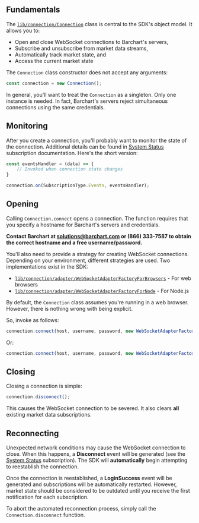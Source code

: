 ## Fundamentals

The [```lib/connection/Connection```](/content/sdk/lib-connection?id=connection) class is central to the SDK's object model. It allows you to:

* Open and close WebSocket connections to Barchart's servers,
* Subscribe and unsubscribe from market data streams,
* Automatically track market state, and
* Access the current market state

The ```Connection``` class constructor does not accept any arguments:

```js
const connection = new Connection();
```

In general, you'll want to treat the ```Connection``` as a singleton. Only one instance is needed. In fact, Barchart's servers reject simultaneous connections using the same credentials.

## Monitoring

After you create a connection, you'll probably want to monitor the state of the connection. Additional details can be found in [System Status](/content/concepts/subscriptions?id=system-status) subscription documentation. Here's the short version:

```js
const eventsHandler = (data) => {
	// Invoked when connection state changes
}

connection.on(SubscriptionType.Events, eventsHandler);
```

## Opening

Calling ```Connection.connect``` opens a connection. The function requires that you specify a hostname for Barchart's servers and credentials.

**Contact Barchart at solutions@barchart.com or (866) 333-7587 to obtain the correct hostname and a free username/password.**

You'll also need to provide a strategy for creating WebSocket connections. Depending on your environment, different strategies are used. Two implementations exist in the SDK:

* [```lib/connection/adapter/WebSocketAdapterFactoryForBrowsers```](/content/sdk/lib-connection-adapter?id=websocketadapterfactoryforbrowsers) - For web browsers
* [```lib/connection/adapter/WebSocketAdapterFactoryForNode```](/content/sdk/lib-connection-adapter?id=websocketadapterfactoryfornode) - For Node.js

By default, the ```Connection``` class assumes you're running in a web browser. However, there is nothing wrong with being explicit.

So, invoke  as follows:

```js
connection.connect(host, username, password, new WebSocketAdapterFactoryForBrowsers());
```

Or:

```js
connection.connect(host, username, password, new WebSocketAdapterFactoryForNode());
```

## Closing

Closing a connection is simple:

```js
connection.disconnect();
```

This causes the WebSocket connection to be severed. It also clears **all** existing market data subscriptions.

## Reconnecting

Unexpected network conditions may cause the WebSocket connection to close. When this happens, a **Disconnect** event will be generated (see the [System Status](/content/concepts/subscriptions?id=system-status) subscription). The SDK will **automatically** begin attempting to reestablish the connection.

Once the connection is reestablished, a **LoginSuccess** event will be generated and subscriptions will be automatically restarted. However, market state should be considered to be outdated until you receive the first notification for each subscription.

To abort the automated reconnection process, simply call the ```Connection.disconnect``` function.